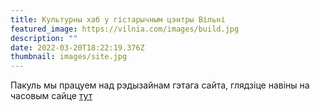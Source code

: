 ```yaml
---
title: Культурны хаб у гістарычным цэнтры Вільні
featured_image: https://vilnia.com/images/build.jpg
description: ""
date: 2022-03-20T18:22:19.376Z
thumbnail: images/site.jpg
---
```

Пакуль мы працуем над рэдызайнам гэтага сайта, глядзіце навіны на часовым сайце [тут ](https://vilnia.tilda.ws/)